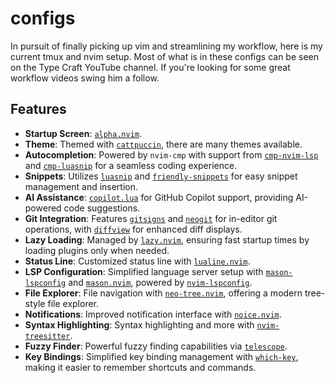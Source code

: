 # configs
In pursuit of finally picking up vim and streamlining my workflow, here is my current tmux and nvim setup. Most of what is in these configs can be seen on the Type Craft YouTube channel. If you're looking for some great workflow videos swing him a follow.

## Features

- **Startup Screen**: [`alpha.nvim`](https://github.com/goolord/alpha-nvim).
- **Theme**: Themed with [`cattpuccin`](https://github.com/catppuccin/nvim), there are many themes available.
- **Autocompletion**: Powered by `nvim-cmp` with support from [`cmp-nvim-lsp`](https://github.com/hrsh7th/cmp-nvim-lsp) and [`cmp-luasnip`](https://github.com/saadparwaiz1/cmp_luasnip) for a seamless coding experience.
- **Snippets**: Utilizes [`luasnip`](https://github.com/L3MON4D3/LuaSnip) and [`friendly-snippets`](https://github.com/rafamadriz/friendly-snippets) for easy snippet management and insertion.
- **AI Assistance**: [`copilot.lua`](https://github.com/github/copilot.vim) for GitHub Copilot support, providing AI-powered code suggestions.
- **Git Integration**: Features [`gitsigns`](https://github.com/lewis6991/gitsigns.nvim) and [`neogit`](https://github.com/TimUntersberger/neogit) for in-editor git operations, with [`diffview`](https://github.com/sindrets/diffview.nvim) for enhanced diff displays.
- **Lazy Loading**: Managed by [`lazy.nvim`](https://github.com/folke/lazy.nvim), ensuring fast startup times by loading plugins only when needed.
- **Status Line**: Customized status line with [`lualine.nvim`](https://github.com/nvim-lualine/lualine.nvim).
- **LSP Configuration**: Simplified language server setup with [`mason-lspconfig`](https://github.com/williamboman/mason-lspconfig.nvim) and [`mason.nvim`](https://github.com/williamboman/mason.nvim), powered by [`nvim-lspconfig`](https://github.com/neovim/nvim-lspconfig).
- **File Explorer**: File navigation with [`neo-tree.nvim`](https://github.com/nvim-neo-tree/neo-tree.nvim), offering a modern tree-style file explorer.
- **Notifications**: Improved notification interface with [`noice.nvim`](https://github.com/folke/noice.nvim).
- **Syntax Highlighting**: Syntax highlighting and more with [`nvim-treesitter`](https://github.com/nvim-treesitter/nvim-treesitter).
- **Fuzzy Finder**: Powerful fuzzy finding capabilities via [`telescope`](https://github.com/nvim-telescope/telescope.nvim).
- **Key Bindings**: Simplified key binding management with [`which-key`](https://github.com/folke/which-key.nvim), making it easier to remember shortcuts and commands.
